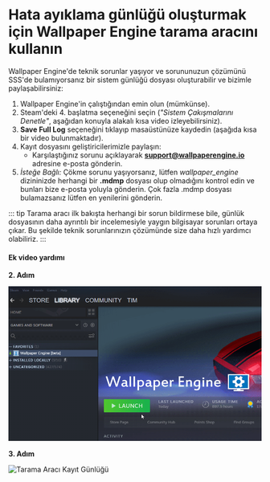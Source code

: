 # Hata ayıklama günlüğü oluşturmak için Wallpaper Engine tarama aracını kullanın

Wallpaper Engine'de teknik sorunlar yaşıyor ve sorununuzun çözümünü SSS'de bulamıyorsanız bir sistem günlüğü dosyası oluşturabilir ve bizimle paylaşabilirsiniz:

1. Wallpaper Engine'in çalıştığından emin olun (mümkünse).
2. Steam'deki 4. başlatma seçeneğini seçin (*"Sistem Çakışmalarını Denetle"*, aşağıdan konuyla alakalı kısa video izleyebilirsiniz).
3. **Save Full Log** seçeneğini tıklayıp masaüstünüze kaydedin (aşağıda kısa bir video bulunmaktadır).
4. Kayıt dosyasını geliştiricilerimizle paylaşın:
    * Karşılaştığınız sorunu açıklayarak **support@wallpaperengine.io** adresine e-posta gönderin.
5. *İsteğe Bağlı:* Çökme sorunu yaşıyorsanız, lütfen *wallpaper_engine* dizininizde herhangi bir **.mdmp** dosyası olup olmadığını kontrol edin ve bunları bize e-posta yoluyla gönderin. Çok fazla .mdmp dosyası bulamazsanız lütfen en yenilerini gönderin.

::: tip
Tarama aracı ilk bakışta herhangi bir sorun bildirmese bile, günlük dosyasının daha ayrıntılı bir incelemesiyle yaygın bilgisayar sorunları ortaya çıkar. Bu şekilde teknik sorunlarınızın çözümünde size daha hızlı yardımcı olabiliriz.
:::

#### Ek video yardımı

**2. Adım**

![Tarama Aracı Başlatma Seçeneği](./scantoollaunch.gif)

**3. Adım**

![Tarama Aracı Kayıt Günlüğü](./scantoolsave.gif)
